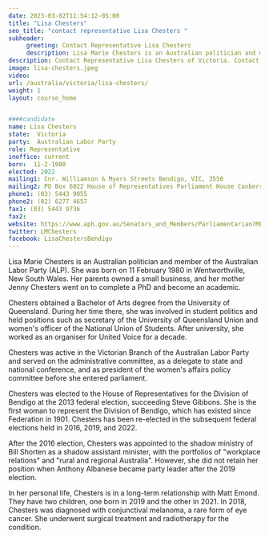 ```yaml
---
date: 2023-03-02T11:54:12-05:00
title: "Lisa Chesters"
seo_title: "contact representative Lisa Chesters "
subheader:
     greeting: Contact Representative Lisa Chesters
     description: Lisa Marie Chesters is an Australian politician and member of the Australian Labor Party (ALP). She was born on 11 February 1980 in Wentworthville, New South Wales. 
description: Contact Representative Lisa Chesters of Victoria. Contact information for Lisa Chesters includes email address, phone number, and mailing address.
image: lisa-chesters.jpeg
video:
url: /australia/victoria/lisa-chesters/
weight: 1
layout: course_home


####candidate
name: Lisa Chesters
state:	Victoria
party:	Australian Labor Party
role: Representative
inoffice: current
born:  11-2-1980
elected: 2022
mailing1: Cnr. Williamson & Myers Streets Bendigo, VIC, 3550
mailing2: PO Box 6022 House of Representatives Parliament House Canberra ACT 2600
phone1:	(03) 5443 9055
phone2: (02) 6277 4657
fax1: (03) 5443 9736
fax2:
website: https://www.aph.gov.au/Senators_and_Members/Parliamentarian?MPID=249710
twitter: LMChesters
facebook: LisaChestersBendigo
---
```

Lisa Marie Chesters is an Australian politician and member of the Australian Labor Party (ALP). She was born on 11 February 1980 in Wentworthville, New South Wales. Her parents owned a small business, and her mother Jenny Chesters went on to complete a PhD and become an academic.

Chesters obtained a Bachelor of Arts degree from the University of Queensland. During her time there, she was involved in student politics and held positions such as secretary of the University of Queensland Union and women's officer of the National Union of Students. After university, she worked as an organiser for United Voice for a decade.

Chesters was active in the Victorian Branch of the Australian Labor Party and served on the administrative committee, as a delegate to state and national conference, and as president of the women's affairs policy committee before she entered parliament.

Chesters was elected to the House of Representatives for the Division of Bendigo at the 2013 federal election, succeeding Steve Gibbons. She is the first woman to represent the Division of Bendigo, which has existed since Federation in 1901. Chesters has been re-elected in the subsequent federal elections held in 2016, 2019, and 2022.

After the 2016 election, Chesters was appointed to the shadow ministry of Bill Shorten as a shadow assistant minister, with the portfolios of "workplace relations" and "rural and regional Australia". However, she did not retain her position when Anthony Albanese became party leader after the 2019 election.

In her personal life, Chesters is in a long-term relationship with Matt Emond. They have two children, one born in 2019 and the other in 2021. In 2018, Chesters was diagnosed with conjunctival melanoma, a rare form of eye cancer. She underwent surgical treatment and radiotherapy for the condition.